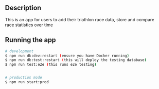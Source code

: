 ## Description

This is an app for users to add their triathlon race data, store and compare race statistics
over time

## Running the app

```bash
# development
$ npm run db:dev:restart (ensure you have Docker running)
$ npm run db:test:restart (this will deploy the testing database)
$ npm run test:e2e (this runs e2e testing)


# production mode
$ npm run start:prod
```
